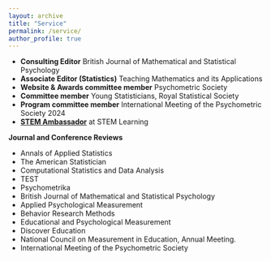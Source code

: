 ```yaml
---
layout: archive
title: "Service"
permalink: /service/
author_profile: true
---
```

* **Consulting Editor** British Journal of Mathematical and Statistical Psychology
* **Associate Editor (Statistics)** Teaching Mathematics and its Applications
* **Website & Awards committee member** Psychometric Society
* **Committee member** Young Statisticians, Royal Statistical Society
* **Program committee member** International Meeting of the Psychometric Society 2024
* [**STEM Ambassador**](https://www.stem.org.uk/stem-ambassadors) at STEM Learning

**Journal and Conference Reviews**
* Annals of Applied Statistics
* The American Statistician
* Computational Statistics and Data Analysis
* TEST
* Psychometrika
* British Journal of Mathematical and Statistical Psychology
* Applied Psychological Measurement
* Behavior Research Methods
* Educational and Psychological Measurement
* Discover Education
* National Council on Measurement in Education, Annual Meeting.
* International Meeting of the Psychometric Society

